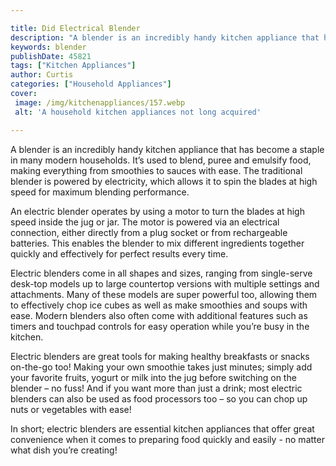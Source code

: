 ```yaml
---

title: Did Electrical Blender
description: "A blender is an incredibly handy kitchen appliance that has become a staple in many modern households. It’s used to blend, puree a...swipe up to find out"
keywords: blender
publishDate: 45821
tags: ["Kitchen Appliances"]
author: Curtis
categories: ["Household Appliances"]
cover: 
 image: /img/kitchenappliances/157.webp
 alt: 'A household kitchen appliances not long acquired'

---
```


A blender is an incredibly handy kitchen appliance that has become a staple in many modern households. It’s used to blend, puree and emulsify food, making everything from smoothies to sauces with ease. The traditional blender is powered by electricity, which allows it to spin the blades at high speed for maximum blending performance. 

An electric blender operates by using a motor to turn the blades at high speed inside the jug or jar. The motor is powered via an electrical connection, either directly from a plug socket or from rechargeable batteries. This enables the blender to mix different ingredients together quickly and effectively for perfect results every time. 

Electric blenders come in all shapes and sizes, ranging from single-serve desk-top models up to large countertop versions with multiple settings and attachments. Many of these models are super powerful too, allowing them to effectively chop ice cubes as well as make smoothies and soups with ease. Modern blenders also often come with additional features such as timers and touchpad controls for easy operation while you’re busy in the kitchen. 

Electric blenders are great tools for making healthy breakfasts or snacks on-the-go too! Making your own smoothie takes just minutes; simply add your favorite fruits, yogurt or milk into the jug before switching on the blender – no fuss! And if you want more than just a drink; most electric blenders can also be used as food processors too – so you can chop up nuts or vegetables with ease! 

In short; electric blenders are essential kitchen appliances that offer great convenience when it comes to preparing food quickly and easily - no matter what dish you’re creating!
